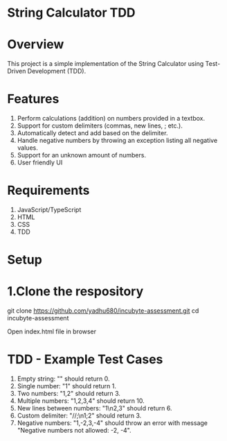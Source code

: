 # String Calculator TDD

# Overview

This project is a simple implementation of the String Calculator using Test-Driven Development (TDD).

# Features

1. Perform calculations (addition) on numbers provided in a textbox.
2. Support for custom delimiters (commas, new lines, ; etc.).
3. Automatically detect and add based on the delimiter.
4. Handle negative numbers by throwing an exception listing all negative values.
5. Support for an unknown amount of numbers.
6. User friendly UI

# Requirements

1. JavaScript/TypeScript
2. HTML
3. CSS
4. TDD

# Setup

# 1.Clone the respository 

  git clone https://github.com/yadhu680/incubyte-assessment.git
  cd incubyte-assessment

  Open index.html file in browser

# TDD - Example Test Cases

1. Empty string: "" should return 0.
2. Single number: "1" should return 1.
3. Two numbers: "1,2" should return 3.
4. Multiple numbers: "1,2,3,4" should return 10.
5. New lines between numbers: "1\n2,3" should return 6.
6. Custom delimiter: "//;\n1;2" should return 3.
7. Negative numbers: "1,-2,3,-4" should throw an error with message "Negative numbers not allowed: -2, -4".

